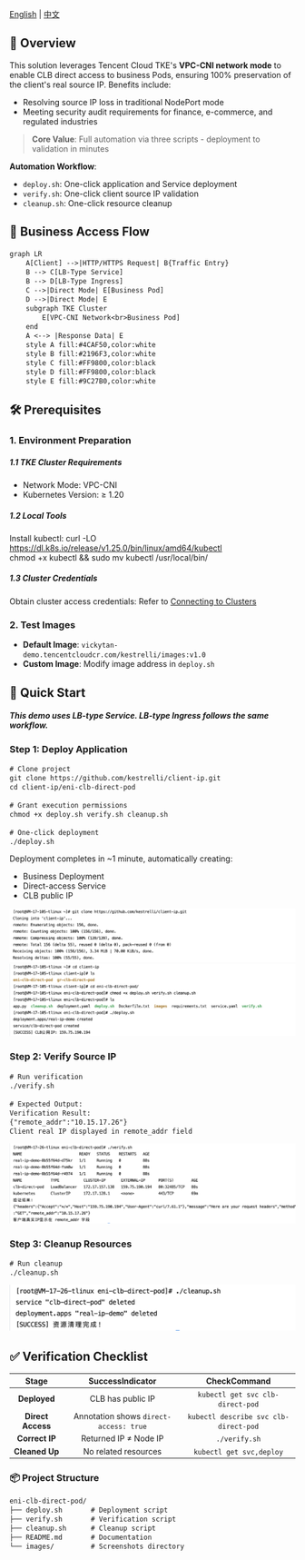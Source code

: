 [English](README.md) | [中文](README_zh.md)



## 📌  **Overview**​

This solution leverages Tencent Cloud TKE's ​**VPC-CNI network mode**​ to enable CLB direct access to business Pods, ensuring 100% preservation of the client's real source IP. Benefits include:
-  Resolving source IP loss in traditional NodePort mode
- Meeting security audit requirements for finance, e-commerce, and regulated industries

>**Core Value**: Full automation via three scripts - deployment to validation in minutes

**Automation Workflow**:
 - `deploy.sh`: One-click application and Service deployment
- `verify.sh`: One-click client source IP validation
- `cleanup.sh`: One-click resource cleanup

## 📡 Business Access Flow

```mermaid
graph LR    
    A[Client] -->|HTTP/HTTPS Request| B{Traffic Entry}
    B --> C[LB-Type Service]
    B --> D[LB-Type Ingress]
    C -->|Direct Mode| E[Business Pod]
    D -->|Direct Mode| E
    subgraph TKE Cluster
        E[VPC-CNI Network<br>Business Pod]
    end
    A <--> |Response Data| E
    style A fill:#4CAF50,color:white
    style B fill:#2196F3,color:white
    style C fill:#FF9800,color:black
    style D fill:#FF9800,color:black
    style E fill:#9C27B0,color:white
```



## 🛠️  Prerequisites

### 1. Environment Preparation

##### 1.1 **TKE Cluster Requirements**​ 
 - Network Mode: VPC-CNI
- Kubernetes Version: ≥ 1.20

##### **1.2 Local Tools**​
Install kubectl:
  curl -LO https://dl.k8s.io/release/v1.25.0/bin/linux/amd64/kubectl  
  chmod +x kubectl && sudo mv kubectl /usr/local/bin/  

##### 1.3 **Cluster Credentials**​ 
Obtain cluster access credentials: Refer to [Connecting to Clusters](https://cloud.tencent.com/document/product/457/39814)

### 2. Test Images

- **Default Image**: `vickytan-demo.tencentcloudcr.com/kestrelli/images:v1.0`
- **Custom Image**: Modify image address in `deploy.sh`

## 🚀  Quick Start

##### This demo uses LB-type Service. LB-type Ingress follows the same workflow.

###  Step 1: Deploy Application
```
# Clone project
git clone https://github.com/kestrelli/client-ip.git 
cd client-ip/eni-clb-direct-pod

# Grant execution permissions
chmod +x deploy.sh verify.sh cleanup.sh 

# One-click deployment
./deploy.sh  
```
Deployment completes in ~1 minute, automatically creating:
 - Business Deployment
- Direct-access Service
- CLB public IP

![复刻仓库文件](images/pod1.png)
![部署](images/pod2.png)

###  Step 2: Verify Source IP
```
# Run verification
./verify.sh

# Expected Output:
Verification Result:
{"remote_addr":"10.15.17.26"} 
Client real IP displayed in remote_addr field
```
![验证](images/pod3.png)

###  Step 3: Cleanup Resources
```
# Run cleanup
./cleanup.sh
```
![清除](images/pod4.png)

## ✅  Verification Checklist
|​**Stage**​|​**SuccessIndicator**​|​**CheckCommand**​|
|:-:|:-:|:-:|
|​**Deployed**​|CLB has public IP|`kubectl get svc clb-direct-pod`|
|​**Direct Access**|Annotation shows `direct-access: true`|`kubectl describe svc clb-direct-pod`|
|​**Correct IP**​|Returned IP ≠ Node IP|`./verify.sh`|
|​**Cleaned Up**​|No related resources|`kubectl get svc,deploy`|
### 📦 Project Structure
```
eni-clb-direct-pod/  
├── deploy.sh       # Deployment script  
├── verify.sh       # Verification script  
├── cleanup.sh      # Cleanup script  
├── README.md       # Documentation  
└── images/         # Screenshots directory
```
